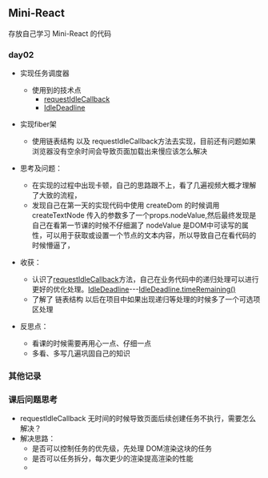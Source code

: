 ##  Mini-React

 存放自己学习 Mini-React 的代码

 ### day02
- 实现任务调度器
	- 使用到的技术点
		- [requestIdleCallback](https://developer.mozilla.org/zh-CN/docs/Web/API/Window/requestIdleCallback)
		- [IdleDeadline](https://developer.mozilla.org/zh-CN/docs/Web/API/IdleDeadline)
- 实现fiber架
	- 使用链表结构 以及 requestIdleCallback方法去实现，目前还有问题如果浏览器没有空余时间会导致页面加载出来慢应该怎么解决

- 思考及问题：
	- 在实现的过程中出现卡顿，自己的思路跟不上，看了几遍视频大概才理解了大致的流程，
	- 发现自己在第一天的实现代码中使用 createDom 的时候调用 createTextNode 传入的参数多了一个props.nodeValue,然后最终发现是自己在看第一节课的时候不仔细漏了 nodeValue 是DOM中可读写的属性，可以用于获取或设置一个节点的文本内容，所以导致自己在看代码的时候懵逼了，
- 收获：
	- 认识了[requestIdleCallback](https://developer.mozilla.org/zh-CN/docs/Web/API/Window/requestIdleCallback)方法，自己在业务代码中的递归处理可以进行更好的优化处理。[IdleDeadline](https://developer.mozilla.org/zh-CN/docs/Web/API/IdleDeadline)---[IdleDeadline.timeRemaining()](https://developer.mozilla.org/zh-CN/docs/Web/API/IdleDeadline/timeRemaining)
	- 了解了 链表结构  以后在项目中如果出现递归等处理的时候多了一个可选项区处理

- 反思点：
	- 看课的时候需要再用心一点、仔细一点
	- 多看、多写几遍巩固自己的知识

### 其他记录
###  课后问题思考
- requestIdleCallback 无时间的时候导致页面后续创建任务不执行，需要怎么解决？
- 解决思路：
	- 是否可以控制任务的优先级，先处理 DOM渲染这块的任务
	- 是否可以任务拆分，每次更少的渲染提高渲染的性能
	- 